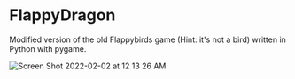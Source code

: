 # FlappyDragon
Modified version of the old Flappybirds game (Hint: it's not a bird) written in Python with pygame. 


![Screen Shot 2022-02-02 at 12 13 26 AM](https://user-images.githubusercontent.com/77085081/152102363-b80af93c-f5fe-4964-b125-896623bf0f9f.png)
